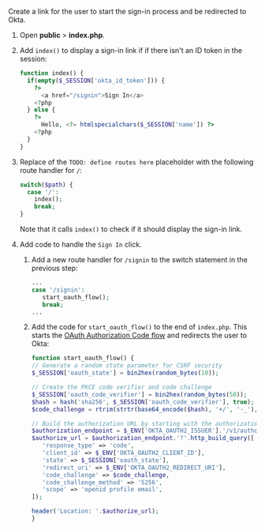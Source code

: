 Create a link for the user to start the sign-in process and be redirected to Okta.

1. Open **public** > **index.php**.
1. Add `index()` to display a sign-in link if if there isn't an ID token in the session:

   ```php
   function index() {
     if(empty($_SESSION['okta_id_token'])) {
       ?>
         <a href="/signin">Sign In</a>
       <?php
     } else {
       ?>
         Hello, <?= htmlspecialchars($_SESSION['name']) ?>
       <?php
     }
   }
   ```

1. Replace of the `TODO: define routes here` placeholder with the following route handler for `/`:

   ```php
   switch($path) {
     case '/':
       index();
       break;
   }
   ```

   Note that it calls `index()` to check if it should display the sign-in link.

1. Add code to handle the `Sign In` click.
   1. Add a new route handler for `/signin` to the switch statement in the previous step:

      ```php
      ...
      case '/signin':
         start_oauth_flow();
         break;
      ...
      ```

   1. Add the code for `start_oauth_flow()` to the end of `index.php`. This starts the [OAuth Authorization Code flow](/docs/concepts/oauth-openid/#authorization-code-flow-with-pkce) and redirects the user to Okta:

      ```php
      function start_oauth_flow() {
      // Generate a random state parameter for CSRF security
      $_SESSION['oauth_state'] = bin2hex(random_bytes(10));

      // Create the PKCE code verifier and code challenge
      $_SESSION['oauth_code_verifier'] = bin2hex(random_bytes(50));
      $hash = hash('sha256', $_SESSION['oauth_code_verifier'], true);
      $code_challenge = rtrim(strtr(base64_encode($hash), '+/', '-_'), '=');

      // Build the authorization URL by starting with the authorization endpoint
      $authorization_endpoint = $_ENV['OKTA_OAUTH2_ISSUER'].'/v1/authorize';
      $authorize_url = $authorization_endpoint.'?'.http_build_query([
         'response_type' => 'code',
         'client_id' => $_ENV['OKTA_OAUTH2_CLIENT_ID'],
         'state' => $_SESSION['oauth_state'],
         'redirect_uri' => $_ENV['OKTA_OAUTH2_REDIRECT_URI'],
         'code_challenge' => $code_challenge,
         'code_challenge_method' => 'S256',
         'scope' => 'openid profile email',
      ]);

      header('Location: '.$authorize_url);
      }
      ```